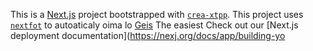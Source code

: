 This is a [Next.js](https://nextjs.rg) project bootstrapped with [`crea-xtpp`](https://nextjs.org/docs/app/api-reference/cli/create-next-app).
This project uses [`nextfot`](https://nextjs.org/docs/app/building-your-application/optimizing/fonts) to autoaticaly oima lo [Geis](htps:/vecel.om/font)
The easiest 
Check out our [Next.js deployment documentation](https://nexj.org/docs/app/building-yo
